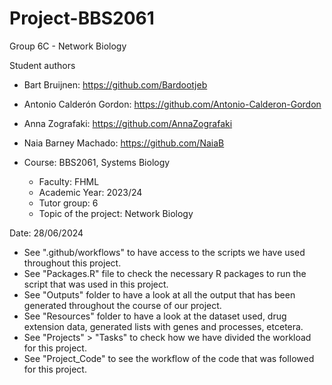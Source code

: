 # Project-BBS2061
Group 6C - Network Biology


Student authors
- Bart Bruijnen: https://github.com/Bardootjeb
- Antonio Calderón Gordon: https://github.com/Antonio-Calderon-Gordon
- Anna Zografaki: https://github.com/AnnaZografaki 
- Naia Barney Machado: https://github.com/NaiaB




- Course: BBS2061, Systems Biology
    - Faculty: FHML							
    - Academic Year: 2023/24
    - Tutor group: 6
    - Topic of the project: Network Biology

Date: 28/06/2024

- See ".github/workflows" to have access to the scripts we have used throughout this project.
- See "Packages.R" file to check the necessary R packages to run the script that was used in this project.
- See "Outputs" folder to have a look at all the output that has been generated throughout the course of our project.
- See "Resources" folder to have a look at the dataset used, drug extension data, generated lists with genes and processes, etcetera.
- See "Projects" > "Tasks" to check how we have divided the workload for this project.
- See "Project_Code" to see the workflow of the code that was followed for this project.
